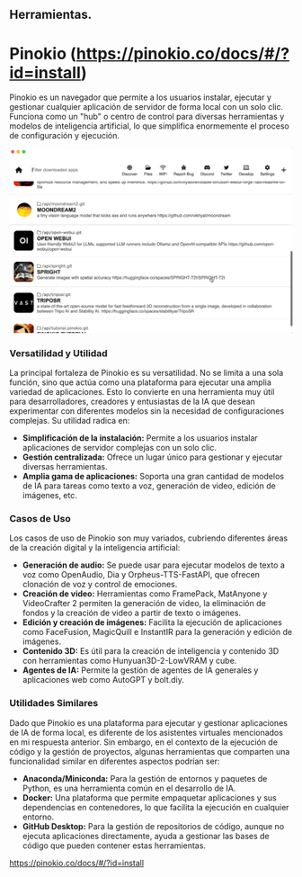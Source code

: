## Herramientas.


# Pinokio (https://pinokio.co/docs/#/?id=install)
Pinokio es un navegador que permite a los usuarios instalar, ejecutar y gestionar cualquier aplicación de servidor de forma local con un solo clic. Funciona como un "hub" o centro de control para diversas herramientas y modelos de inteligencia artificial, lo que simplifica enormemente el proceso de configuración y ejecución.

![pinokio](images/pinokio.gif)

### Versatilidad y Utilidad
La principal fortaleza de Pinokio es su versatilidad. No se limita a una sola función, sino que actúa como una plataforma para ejecutar una amplia variedad de aplicaciones. Esto lo convierte en una herramienta muy útil para desarrolladores, creadores y entusiastas de la IA que desean experimentar con diferentes modelos sin la necesidad de configuraciones complejas. Su utilidad radica en:

* **Simplificación de la instalación:** Permite a los usuarios instalar aplicaciones de servidor complejas con un solo clic.
* **Gestión centralizada:** Ofrece un lugar único para gestionar y ejecutar diversas herramientas.
* **Amplia gama de aplicaciones:** Soporta una gran cantidad de modelos de IA para tareas como texto a voz, generación de video, edición de imágenes, etc.

### Casos de Uso
Los casos de uso de Pinokio son muy variados, cubriendo diferentes áreas de la creación digital y la inteligencia artificial:

* **Generación de audio:** Se puede usar para ejecutar modelos de texto a voz como OpenAudio, Dia y Orpheus-TTS-FastAPI, que ofrecen clonación de voz y control de emociones.
* **Creación de video:** Herramientas como FramePack, MatAnyone y VideoCrafter 2 permiten la generación de video, la eliminación de fondos y la creación de video a partir de texto o imágenes.
* **Edición y creación de imágenes:** Facilita la ejecución de aplicaciones como FaceFusion, MagicQuill e InstantIR para la generación y edición de imágenes.
* **Contenido 3D:** Es útil para la creación de inteligencia y contenido 3D con herramientas como Hunyuan3D-2-LowVRAM y cube.
* **Agentes de IA:** Permite la gestión de agentes de IA generales y aplicaciones web como AutoGPT y bolt.diy.

### Utilidades Similares
Dado que Pinokio es una plataforma para ejecutar y gestionar aplicaciones de IA de forma local, es diferente de los asistentes virtuales mencionados en mi respuesta anterior. Sin embargo, en el contexto de la ejecución de código y la gestión de proyectos, algunas herramientas que comparten una funcionalidad similar en diferentes aspectos podrían ser:

* **Anaconda/Miniconda:** Para la gestión de entornos y paquetes de Python, es una herramienta común en el desarrollo de IA.
* **Docker:** Una plataforma que permite empaquetar aplicaciones y sus dependencias en contenedores, lo que facilita la ejecución en cualquier entorno.
* **GitHub Desktop:** Para la gestión de repositorios de código, aunque no ejecuta aplicaciones directamente, ayuda a gestionar las bases de código que pueden contener estas herramientas.


https://pinokio.co/docs/#/?id=install